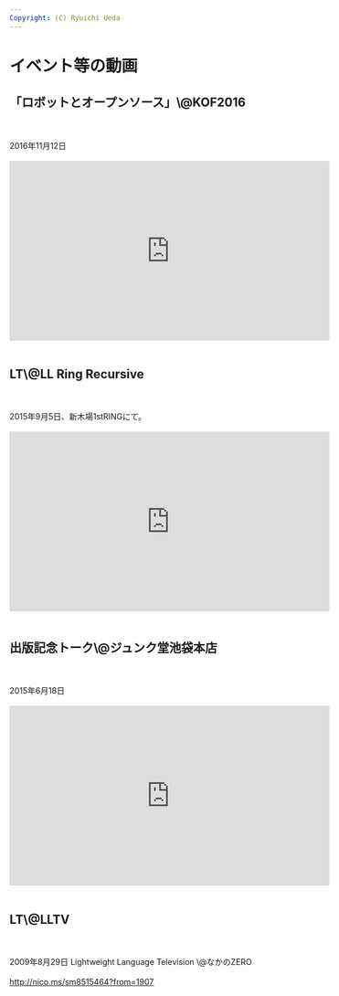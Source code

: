 ```yaml
---
Copyright: (C) Ryuichi Ueda
---
```



# イベント等の動画
<h2>「ロボットとオープンソース」\@KOF2016</h2><br />
<br />
2016年11月12日<br />
<br />
<iframe width="560" height="315" src="https://www.youtube.com/embed/tQyhEyUGfTo" frameborder="0" allowfullscreen></iframe><br />
<br />
<h2>LT\@LL Ring Recursive</h2><br />
<br />
2015年9月5日、新木場1stRINGにて。<br />
<br />
<iframe width="560" height="315" src="https://www.youtube.com/embed/E6ydvskU3RY" frameborder="0" allowfullscreen></iframe><br />
<br />
<h2>出版記念トーク\@ジュンク堂池袋本店</h2><br />
<br />
2015年6月18日<br />
<br />
<iframe width="560" height="315" src="https://www.youtube.com/embed/GOX2xRYeyR4" frameborder="0" allowfullscreen></iframe><br />
<br />
<h2>LT\@LLTV</h2><br />
<br />
2009年8月29日 Lightweight Language Television \@なかのZERO<br />
<br />
<a href="http://nico.ms/sm8515464?from=1907" target="_blank">http://nico.ms/sm8515464?from=1907</a><br />

